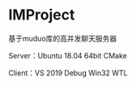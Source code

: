 # IMProject
 基于muduo库的高并发聊天服务器 



Server：Ubuntu 18.04 64bit    CMake

Client：VS 2019 Debug Win32     WTL

